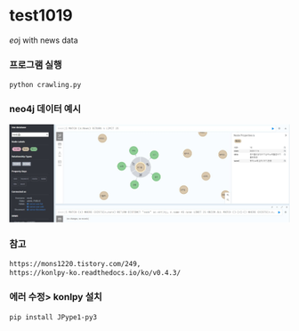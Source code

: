 # test1019
*eo*j with news data

### 프로그램 실행

```
python crawling.py
```

### neo4j 데이터 예시
![캡처](file\pic111.jpg)

### 참고
```
https://mons1220.tistory.com/249,
https://konlpy-ko.readthedocs.io/ko/v0.4.3/
```

### 에러 수정> konlpy 설치

```
pip install JPype1-py3
```